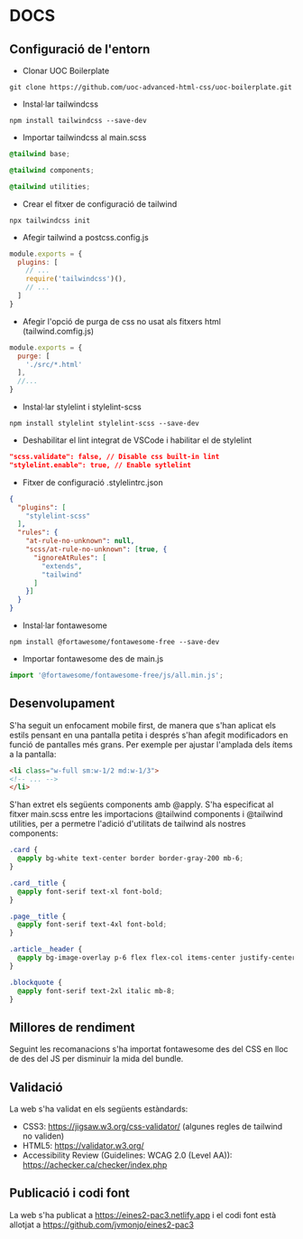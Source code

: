 # DOCS
## Configuració de l'entorn

- Clonar UOC Boilerplate

```
git clone https://github.com/uoc-advanced-html-css/uoc-boilerplate.git
```

- Instal·lar tailwindcss

```
npm install tailwindcss --save-dev
```

- Importar tailwindcss al main.scss

```scss
@tailwind base;

@tailwind components;

@tailwind utilities;
```

- Crear el fitxer de configuració de tailwind

```
npx tailwindcss init
```

- Afegir tailwind a postcss.config.js

```js
module.exports = {
  plugins: [
    // ...
    require('tailwindcss')(),
    // ...
  ]
}
```

- Afegir l'opció de purga de css no usat als fitxers html (tailwind.comfig.js)

```js
module.exports = {
  purge: [
    './src/*.html'
  ],
  //...
}
```

- Instal·lar stylelint i stylelint-scss

```
npm install stylelint stylelint-scss --save-dev
```

- Deshabilitar el lint integrat de VSCode i habilitar el de stylelint

```json
"scss.validate": false, // Disable css built-in lint
"stylelint.enable": true, // Enable sytlelint
```

- Fitxer de configuració .stylelintrc.json

```json
{
  "plugins": [
    "stylelint-scss"
  ],
  "rules": {
    "at-rule-no-unknown": null,
    "scss/at-rule-no-unknown": [true, {
      "ignoreAtRules": [
        "extends",
        "tailwind"
      ]
    }]
  }
}
```


- Instal·lar fontawesome

```
npm install @fortawesome/fontawesome-free --save-dev
```

- Importar fontawesome des de main.js

```js
import '@fortawesome/fontawesome-free/js/all.min.js';
```

## Desenvolupament
S'ha seguit un enfocament mobile first, de manera que s'han aplicat els estils pensant en una pantalla petita i després s'han afegit modificadors en funció de pantalles més grans. Per exemple per ajustar l'amplada dels ítems a la pantalla:

```html
<li class="w-full sm:w-1/2 md:w-1/3">
<!-- ... -->
</li>
```

S'han extret els següents components amb @apply. S'ha especificat al fitxer main.scss entre les importacions @tailwind components i @tailwind utilities, per a permetre l'adició d'utilitats de tailwind als nostres components:

```scss
.card {
  @apply bg-white text-center border border-gray-200 mb-6;
}

.card__title {
  @apply font-serif text-xl font-bold;
}

.page__title {
  @apply font-serif text-4xl font-bold;
}

.article__header {
  @apply bg-image-overlay p-6 flex flex-col items-center justify-center text-white h-64 min-h-full bg-cover bg-no-repeat bg-center;
}

.blockquote {
  @apply font-serif text-2xl italic mb-8;
}
```

## Millores de rendiment

Seguint les recomanacions s'ha importat fontawesome des del CSS en lloc de des del JS per disminuir la mida del bundle.

## Validació

La web s'ha validat en els següents estàndards:

- CSS3: https://jigsaw.w3.org/css-validator/ (algunes regles de tailwind no validen)
- HTML5: https://validator.w3.org/
- Accessibility Review (Guidelines: WCAG 2.0 (Level AA)): https://achecker.ca/checker/index.php

## Publicació i codi font
La web s'ha publicat a https://eines2-pac3.netlify.app i el codi font està allotjat a https://github.com/jvmonjo/eines2-pac3